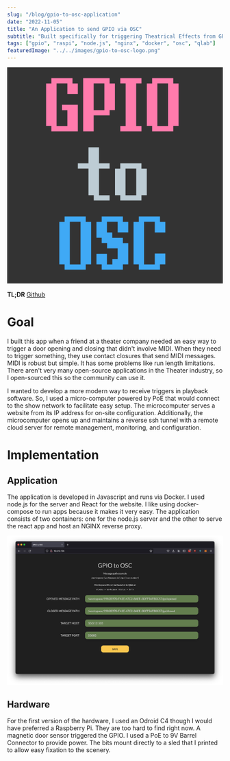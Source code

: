 ```yaml
---
slug: "/blog/gpio-to-osc-application"
date: "2022-11-05"
title: "An Application to send GPIO via OSC"
subtitle: "Built specifically for triggering Theatrical Effects from GPIO input"
tags: ["gpio", "raspi", "node.js", "nginx", "docker", "osc", "qlab"]
featuredImage: "../../images/gpio-to-osc-logo.png"
---
```


![GPIO to OSC](../../images/gpio-to-osc-logo.png)

**TL;DR**
[Github](https://github.com/johnmckenna-snd/gpio-to-osc)

# Goal

I built this app when a friend at a theater company needed an easy way to trigger a door opening and closing that didn't involve MIDI. When they need to trigger something, they use contact closures that send MIDI messages. MIDI is robust but simple. It has some problems like run length limitations. There aren't very many open-source applications in the Theater industry, so I open-sourced this so the community can use it.

I wanted to develop a more modern way to receive triggers in playback software. So, I used a micro-computer powered by PoE that would connect to the show network to facilitate easy setup. The microcomputer serves a website from its IP address for on-site configuration. Additionally, the microcomputer opens up and maintains a reverse ssh tunnel with a remote cloud server for remote management, monitoring, and configuration.

# Implementation

## Application

The application is developed in Javascript and runs via Docker. I used node.js for the server and React for the website. I like using docker-compose to run apps because it makes it very easy. The application consists of two containers: one for the node.js server and the other to serve the react app and host an NGINX reverse proxy.

![Screenshot of the Application](../../images/gpio-to-osc-screenshot.png)

## Hardware

For the first version of the hardware, I used an Odroid C4 though I would have preferred a Raspberry Pi. They are too hard to find right now. A magnetic door sensor triggered the GPIO. I used a PoE to 9V Barrel Connector to provide power. The bits mount directly to a sled that I printed to allow easy fixation to the scenery.
